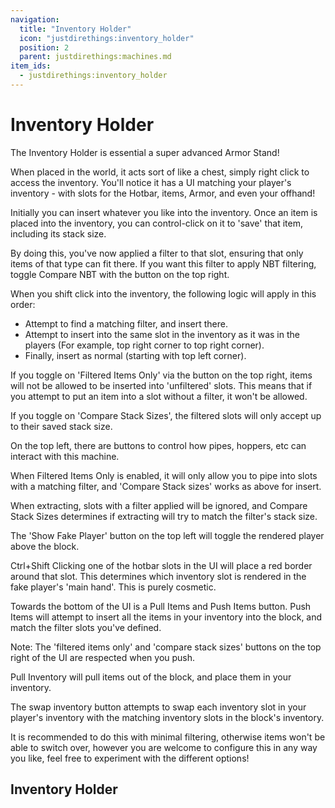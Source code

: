 ```yaml
---
navigation:
  title: "Inventory Holder"
  icon: "justdirethings:inventory_holder"
  position: 2
  parent: justdirethings:machines.md
item_ids:
  - justdirethings:inventory_holder
---
```


# Inventory Holder

The Inventory Holder is essential a super advanced Armor Stand!

When placed in the world, it acts sort of like a chest, simply right click to access the inventory.  You'll notice it has a UI matching your player's inventory - with slots for the Hotbar, items, Armor, and even your offhand!

Initially you can insert whatever you like into the inventory. Once an item is placed into the inventory, you can control-click on it to 'save' that item, including its stack size.

By doing this, you've now applied a filter to that slot, ensuring that only items of that type can fit there. If you want this filter to apply NBT filtering, toggle Compare NBT with the button on the top right.

When you shift click into the inventory, the following logic will apply in this order:


- Attempt to find a matching filter, and insert there.
- Attempt to insert into the same slot in the inventory as it was in the players (For example, top right corner to top right corner).
- Finally, insert as normal (starting with top left corner).

If you toggle on 'Filtered Items Only' via the button on the top right, items will not be allowed to be inserted into 'unfiltered' slots.  This means that if you attempt to put an item into a slot without a filter, it won't be allowed.

If you toggle on 'Compare Stack Sizes', the filtered slots will only accept up to their saved stack size.

On the top left, there are buttons to control how pipes, hoppers, etc can interact with this machine.

When Filtered Items Only is enabled, it will only allow you to pipe into slots with a matching filter, and 'Compare Stack sizes' works as above for insert.

When extracting, slots with a filter applied will be ignored, and Compare Stack Sizes determines if extracting will try to match the filter's stack size.

The 'Show Fake Player' button on the top left will toggle the rendered player above the block.

Ctrl+Shift Clicking one of the hotbar slots in the UI will place a red border around that slot. This determines which inventory slot is rendered in the fake player's 'main hand'.  This is purely cosmetic.

Towards the bottom of the UI is a Pull Items and Push Items button.  Push Items will attempt to insert all the items in your inventory into the block, and match the filter slots you've defined.

Note: The 'filtered items only' and 'compare stack sizes' buttons on the top right of the UI are respected when you push.

Pull Inventory will pull items out of the block, and place them in your inventory.

The swap inventory button attempts to swap each inventory slot in your player's inventory with the matching inventory slots in the block's inventory.

It is recommended to do this with minimal filtering, otherwise items won't be able to switch over, however you are welcome to configure this in any way you like, feel free to experiment with the different options!

## Inventory Holder



<Recipe id="justdirethings:inventory_holder" />

